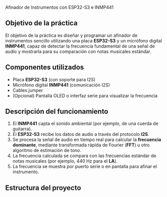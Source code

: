 Afinador de Instrumentos con ESP32-S3 e INMP441

## Objetivo de la práctica

El objetivo de la práctica es diseñar y programar un afinador de instrumentos sencillo utilizando una placa **ESP32-S3** y un micrófono digital **INMP441**, capaz de detectar la frecuencia fundamental de una señal de audio y mostrarla para su comparación con notas musicales estándar.



## Componentes utilizados

- Placa **ESP32-S3** (con soporte para I2S)
- Micrófono digital **INMP441** (comunicación I2S)
- Cables jumper
- (Opcional) Pantalla OLED o interfaz serie para visualizar la frecuencia



## Descripción del funcionamiento

1. El **INMP441** capta el sonido ambiental (por ejemplo, de una cuerda de guitarra).
2. El **ESP32-S3** recibe los datos de audio a través del protocolo **I2S**.
3. Se procesa la señal de audio en tiempo real para calcular la **frecuencia dominante**, mediante transformada rápida de Fourier (**FFT**) u otro algoritmo de estimación de tono.
4. La frecuencia calculada se compara con las frecuencias estándar de notas musicales (por ejemplo, 440 Hz para el **LA**).
5. La frecuencia se muestra por puerto serie o en pantalla para afinar el instrumento.



## Estructura del proyecto


